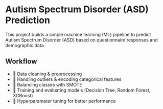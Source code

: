 # **Autism Spectrum Disorder (ASD) Prediction**  

This project builds a simple machine learning (ML) pipeline to predict Autism Spectrum Disorder (ASD) based on questionnaire responses and demographic data.  

## **Workflow**  
- 🔹 Data cleaning & preprocessing  
- 🔹 Handling outliers & encoding categorical features  
- 🔹 Balancing classes with SMOTE  
- 🔹 Training and evaluating models (Decision Tree, Random Forest, XGBoost)  
- 🔹 Hyperparameter tuning for better performance  

